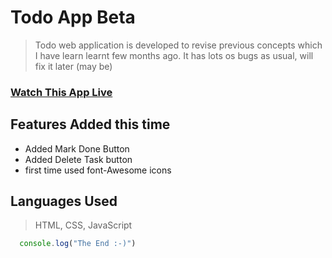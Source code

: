 # Todo App Beta

> Todo web application is developed to revise previous concepts which I have learn learnt few months ago.
> It has lots os bugs as usual, will fix it later (may be)  

### [Watch This App Live](https://tcabrij.github.io/todo)
## Features Added this time

 - Added Mark Done Button
 - Added Delete Task button 
 - first time used font-Awesome icons
 
 ## Languages Used 
 
 > HTML, CSS, JavaScript  
 
 ```javaScript
   console.log("The End :-)")
 ```
